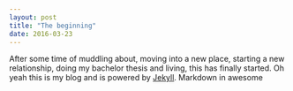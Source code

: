 ```yaml
---
layout: post
title: "The beginning"
date: 2016-03-23
---
```


After some time of muddling about, moving into a new place, starting a new relationship, doing my bachelor thesis and living, this has finally started.
Oh yeah this is my blog and is powered by [Jekyll](http://jekyllrb.com). Markdown in awesome
